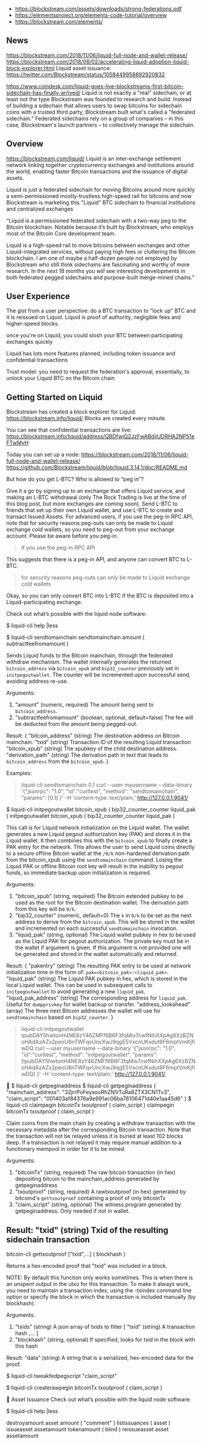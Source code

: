 <!-- TITLE: Blockstream Liquid Sidechain -->
<!-- SUBTITLE: A quick summary of Liquid -->


- https://blockstream.com/assets/downloads/strong-federations.pdf
- https://elementsproject.org/elements-code-tutorial/overview
- https://blockstream.com/elements/


## News
https://blockstream.com/2018/11/06/liquid-full-node-and-wallet-release/
https://blockstream.com/2018/08/02/accelerating-liquid-adoption-liquid-block-explorer.html
Liquid asset issuance: https://twitter.com/Blockstream/status/1058449958892920832

https://www.coindesk.com/liquid-goes-live-blockstreams-first-bitcoin-sidechain-has-finally-arrived/
Liquid is not exactly a "real" sidechain, or at least not the type Blockstream was founded to research and build. Instead of building a sidechain that allows users to swap bitcoins for sidechain coins with a trusted third party, Blockstream built what's called a "federated sidechain."  Federated sidechains rely on a group of companies – in this case, Blockstream's launch partners – to collectively manage the sidechain.

## Overview
https://blockstream.com/liquid/
Liquid is an inter-exchange settlement network linking together cryptocurrency exchanges and institutions around the world, enabling faster Bitcoin transactions and the issuance of digital assets.

Liquid is just a federated sidechain for moving Bitcoins around more quickly
a semi-permissioned mostly-trustless high-speed rail for bitcoins
and now Blockstream is marketing this "Liquid" BTC sidechain to financial institutions and centralized exchanges

“Liquid is a permissioned federated sidechain with a two-way peg to the Bitcoin blockchain.
Notable because it’s built by Blockstream, who employs most of the Bitcoin Core development team.

Liquid is a high-speed rail to move bitcoins between exchanges and other Liquid-integrated services, without paying high fees or cluttering the Bitcoin blockchain.  I am one of maybe a half-dozen people not employed by Blockstream who still think sidechains are fascinating and worthy of more research.  In the next 18 months you _will_ see interesting developments in both federated pegged sidechains and purpose-built merge-mined chains.”


## User Experience

The gist from a user perspective: do a BTC transaction to "lock up" BTC and it is reissued on Liquid.  Liquid is proof of authority, negligible fees and higher-speed blocks.

once you're on Liquid, you could slosh your BTC between participating exchanges quickly

Liquid has lots more features planned, including token issuance and confidential transactions

Trust model: you need to request the federation's approval, essentially, to unlock your Liquid BTC on the Bitcoin chain

## Getting Started on Liquid
Blockstream has created a block explorer for Liquid: https://blockstream.info/liquid/
Blocks are created every minute.

You can see that confidential transactions are live:
https://blockstream.info/liquid/address/QBDfwjQ2JzFwABdijUDRHA2NP51eFTwMyH

Today you can set up a node: https://blockstream.com/2018/11/06/liquid-full-node-and-wallet-release/
https://github.com/Blockstream/liquid/blob/liquid.3.14.1/doc/README.md

But how do you get L-BTC?  Who is allowed to “peg in”?

Give it a go by signing up to an exchange that offers Liquid service, and making an L-BTC withdrawal (only The Rock Trading is live at the time of this blog post, but more exchanges are coming soon). Send L-BTC to friends that set up their own Liquid wallet, and use L-BTC to create and transact Issued Assets. For advanced users, if you use the peg-in RPC API, note that for security reasons peg-outs can only be made to Liquid exchange cold wallets, so you need to peg-out from your exchange account. Please be aware before you peg-in.

> if you use the peg-in RPC API

This suggests that there is a peg-in API, and anyone can convert BTC to L-BTC.

> for security reasons peg-outs can only be made to Liquid exchange cold wallets

Okay, so you can only convert BTC into L-BTC if the BTC is deposited into a Liquid-participating exchange.

Check out what’s possible with the liquid node software:

$ liquid-cli help |less



$ liquid-cli sendtomainchain
sendtomainchain amount ( subtractfeefromamount ) 

Sends Liquid funds to the Bitcoin mainchain, through the federated withdraw mechanism. The wallet internally generates the returned `bitcoin_address` via `bitcoin_xpub` and `bip32_counter` previously set in `initpegoutwallet`. The counter will be incremented upon successful send, avoiding address re-use.

Arguments:
1. "amount"   (numeric, required) The amount being sent to `bitcoin_address`.
2. "subtractfeefromamount"  (boolean, optional, default=false) The fee will be deducted from the amount being pegged-out.

Result:
{
"bitcoin_address"   (string) The destination address on Bitcoin mainchain.
"txid"              (string) Transaction ID of the resulting Liquid transaction
"bitcoin_xpub"      (string) The xpubkey of the child destination address.
"derivation_path"   (string) The derivation path in text that leads to `bitcoin_address` from the `bitcoin_xpub`.
}

Examples:
> liquid-cli sendtomainchain 0.1
> curl --user myusername --data-binary '{"jsonrpc": "1.0", "id":"curltest", "method": "sendtomainchain", "params": [0.1] }' -H 'content-type: text/plain;' http://127.0.0.1:9041/

$ liquid-cli initpegoutwallet bitcoin_xpub ( bip32_counter_counter liquid_pak )
initpegoutwallet bitcoin_xpub ( bip32_counter_counter liquid_pak )

This call is for Liquid network initialization on the Liquid wallet. The wallet generates a new Liquid pegout authorization key (PAK) and stores it in the Liquid wallet. It then combines this with the `bitcoin_xpub` to finally create a PAK entry for the network. This allows the user to send Liquid coins directly to a secure offline Bitcoin wallet at the `/0/k` non-hardened derivation path from the bitcoin_xpub using the `sendtomainchain` command. Losing the Liquid PAK or offline Bitcoin root key will result in the inability to pegout funds, so immediate backup upon initialization is required.

Arguments:
1. "bitcoin_xpub"        (string, required) The Bitcoin extended pubkey to be used as the root for the Bitcoin destination wallet. The derivation path from this key will be `0/k`.
2. "bip32_counter"       (numeric, default=0) The `k` in `0/k` to be set as the next address to derive from the `bitcoin_xpub`. This will be stored in the wallet and incremented on each successful `sendtomainchain` invocation.
3. "liquid_pak"          (string, optional) The Liquid wallet pubkey in hex to be used as the Liquid PAK for pegout authorization. The private key must be in the wallet if argument is given. If this argument is not provided one will be generated and stored in the wallet automatically and returned.

Result:
{
"pakentry"       (string) The resulting PAK entry to be used at network initialization time in the form of: `pak=<bitcoin_pak>:<liquid_pak>`.
"liquid_pak"     (string) The Liquid PAK pubkey in hex, which is stored in the local Liquid wallet. This can be used in subsequent calls to `initpegoutwallet` to avoid generating a new `liquid_pak`.
"liquid_pak_address" (string) The corresponding address for `liquid_pak`. Useful for `dumpprivkey` for wallet backup or transfer.
"address_lookahead"(array)  The three next Bitcoin addresses the wallet will use for `sendtomainchain` based on `bip32_counter`.
}
> liquid-cli initpegoutwallet tpubDAY5hwtonH4NE8zY46ZMFf6B6F3fqMis7cwfNihXXpAg6XzBZNoHAdAzAZx2peoU8nTWFqvUncXwJ9qgE5VxcnUKxdut8F6mptVmKjfiwDQ
> curl --user myusername --data-binary '{"jsonrpc": "1.0", "id":"curltest", "method": "initpegoutwallet", "params": [tpubDAY5hwtonH4NE8zY46ZMFf6B6F3fqMis7cwfNihXXpAg6XzBZNoHAdAzAZx2peoU8nTWFqvUncXwJ9qgE5VxcnUKxdut8F6mptVmKjfiwDQ] }' -H 'content-type: text/plain;' http://127.0.0.1:9041/



$ liquid-cli getpeginaddress
$ liquid-cli getpeginaddress
{
  "mainchain_address": "32jrrPoFeyxooRhZN1rTuRa8ZTX3CN1Tv3",
  "claim_script": "001403af84376a9e991ac06ba76106471d40e1aa45d6"
}
$ liquid-cli claimpegin bitcoinTx txoutproof ( claim_script )
claimpegin bitcoinTx txoutproof ( claim_script )

Claim coins from the main chain by creating a withdraw transaction with the necessary metadata after the corresponding Bitcoin transaction.
Note that the transaction will not be relayed unless it is buried at least 102 blocks deep.
If a transaction is not relayed it may require manual addition to a functionary mempool in order for it to be mined.

Arguments:
1. "bitcoinTx"         (string, required) The raw bitcoin transaction (in hex) depositing bitcoin to the mainchain_address generated by getpeginaddress
2. "txoutproof"        (string, required) A rawtxoutproof (in hex) generated by bitcoind's `gettxoutproof` containing a proof of only bitcoinTx
3. "claim_script"   (string, optional) The witness program generated by getpeginaddress. Only needed if not in wallet.

Result:
"txid"                 (string) Txid of the resulting sidechain transaction
----
bitcoin-cli gettxoutproof ["txid",...] ( blockhash )

Returns a hex-encoded proof that "txid" was included in a block.

NOTE: By default this function only works sometimes. This is when there is an
unspent output in the utxo for this transaction. To make it always work,
you need to maintain a transaction index, using the -txindex command line option or
specify the block in which the transaction is included manually (by blockhash).

Arguments:
1. "txids"       (string) A json array of txids to filter
    [
      "txid"     (string) A transaction hash
      ,...
    ]
2. "blockhash"   (string, optional) If specified, looks for txid in the block with this hash

Result:
"data"           (string) A string that is a serialized, hex-encoded data for the proof.





$ liquid-cli tweakfedpegscript "claim_script"


$ liquid-cli createrawpegin bitcoinTx txoutproof ( claim_script )



Asset Issuance
Check out what’s possible with the liquid node software:

$ liquid-cli help |less

destroyamount asset amount ( "comment" )
listissuances ( asset ) 
issueasset assetamount tokenamount ( blind )
reissueasset asset assetamount










